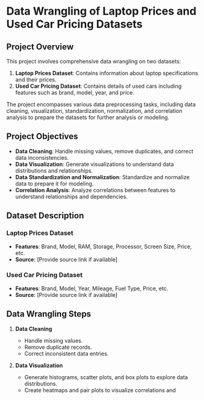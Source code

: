 # Data Wrangling of Laptop Prices and Used Car Pricing Datasets

## Project Overview

This project involves comprehensive data wrangling on two datasets:
1. **Laptop Prices Dataset**: Contains information about laptop specifications and their prices.
2. **Used Car Pricing Dataset**: Contains details of used cars including features such as brand, model, year, and price.

The project encompasses various data preprocessing tasks, including data cleaning, visualization, standardization, normalization, and correlation analysis to prepare the datasets for further analysis or modeling.

## Project Objectives

- **Data Cleaning**: Handle missing values, remove duplicates, and correct data inconsistencies.
- **Data Visualization**: Generate visualizations to understand data distributions and relationships.
- **Data Standardization and Normalization**: Standardize and normalize data to prepare it for modeling.
- **Correlation Analysis**: Analyze correlations between features to understand relationships and dependencies.

## Dataset Description

### Laptop Prices Dataset
- **Features**: Brand, Model, RAM, Storage, Processor, Screen Size, Price, etc.
- **Source**: [Provide source link if available]

### Used Car Pricing Dataset
- **Features**: Brand, Model, Year, Mileage, Fuel Type, Price, etc.
- **Source**: [Provide source link if available]

## Data Wrangling Steps

1. **Data Cleaning**
   - Handle missing values.
   - Remove duplicate records.
   - Correct inconsistent data entries.

2. **Data Visualization**
   - Generate histograms, scatter plots, and box plots to explore data distributions.
   - Create heatmaps and pair plots to visualize correlations and 


